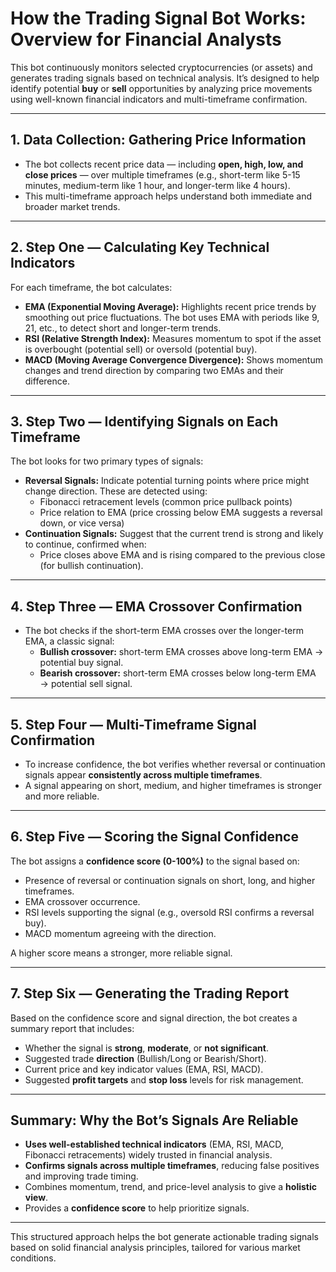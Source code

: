 # How the Trading Signal Bot Works: Overview for Financial Analysts

This bot continuously monitors selected cryptocurrencies (or assets) and generates trading signals based on technical analysis. It’s designed to help identify potential **buy** or **sell** opportunities by analyzing price movements using well-known financial indicators and multi-timeframe confirmation.

---

## 1. Data Collection: Gathering Price Information

- The bot collects recent price data — including **open, high, low, and close prices** — over multiple timeframes (e.g., short-term like 5-15 minutes, medium-term like 1 hour, and longer-term like 4 hours).
- This multi-timeframe approach helps understand both immediate and broader market trends.

---

## 2. Step One — Calculating Key Technical Indicators

For each timeframe, the bot calculates:

- **EMA (Exponential Moving Average):** Highlights recent price trends by smoothing out price fluctuations. The bot uses EMA with periods like 9, 21, etc., to detect short and longer-term trends.
- **RSI (Relative Strength Index):** Measures momentum to spot if the asset is overbought (potential sell) or oversold (potential buy).
- **MACD (Moving Average Convergence Divergence):** Shows momentum changes and trend direction by comparing two EMAs and their difference.

---

## 3. Step Two — Identifying Signals on Each Timeframe

The bot looks for two primary types of signals:

- **Reversal Signals:** Indicate potential turning points where price might change direction. These are detected using:
  - Fibonacci retracement levels (common price pullback points)
  - Price relation to EMA (price crossing below EMA suggests a reversal down, or vice versa)
- **Continuation Signals:** Suggest that the current trend is strong and likely to continue, confirmed when:
  - Price closes above EMA and is rising compared to the previous close (for bullish continuation).

---

## 4. Step Three — EMA Crossover Confirmation

- The bot checks if the short-term EMA crosses over the longer-term EMA, a classic signal:
  - **Bullish crossover:** short-term EMA crosses above long-term EMA → potential buy signal.
  - **Bearish crossover:** short-term EMA crosses below long-term EMA → potential sell signal.

---

## 5. Step Four — Multi-Timeframe Signal Confirmation

- To increase confidence, the bot verifies whether reversal or continuation signals appear **consistently across multiple timeframes**.
- A signal appearing on short, medium, and higher timeframes is stronger and more reliable.

---

## 6. Step Five — Scoring the Signal Confidence

The bot assigns a **confidence score (0-100%)** to the signal based on:

- Presence of reversal or continuation signals on short, long, and higher timeframes.
- EMA crossover occurrence.
- RSI levels supporting the signal (e.g., oversold RSI confirms a reversal buy).
- MACD momentum agreeing with the direction.

A higher score means a stronger, more reliable signal.

---

## 7. Step Six — Generating the Trading Report

Based on the confidence score and signal direction, the bot creates a summary report that includes:

- Whether the signal is **strong**, **moderate**, or **not significant**.
- Suggested trade **direction** (Bullish/Long or Bearish/Short).
- Current price and key indicator values (EMA, RSI, MACD).
- Suggested **profit targets** and **stop loss** levels for risk management.

---

## Summary: Why the Bot’s Signals Are Reliable

- **Uses well-established technical indicators** (EMA, RSI, MACD, Fibonacci retracements) widely trusted in financial analysis.
- **Confirms signals across multiple timeframes**, reducing false positives and improving trade timing.
- Combines momentum, trend, and price-level analysis to give a **holistic view**.
- Provides a **confidence score** to help prioritize signals.

---

This structured approach helps the bot generate actionable trading signals based on solid financial analysis principles, tailored for various market conditions.
